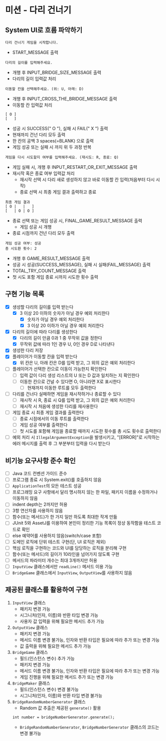 # 미션 - 다리 건너기

## System UI로 흐름 파악하기
```
다리 건너기 게임을 시작합니다.
```
- START_MESSAGE 출력
```
다리의 길이를 입력해주세요.
```
- 개행 후 INPUT_BRIDGE_SIZE_MESSAGE 출력
- 다리의 길이 입력값 처리
```
이동할 칸을 선택해주세요. (위: U, 아래: D)
```
- 개행 후 INPUT_CROSS_THE_BRIDGE_MESSAGE 출력
- 이동할 칸 입력값 처리
```
[ O ]
[   ]
```
- 성공 시 SUCCESS(" O "), 실패 시 FAIL(" X ") 출력
- 현재까지 건넌 다리 모두 출력
- 한 칸의 공백 3 spaces(=BLANK) 으로 출력
- 게임 성공 또는 실패 시 까지 위 두 과정 반복
```
게임을 다시 시도할지 여부를 입력해주세요. (재시도: R, 종료: Q)
```
- 게임 실패 시, 개행 후 INPUT_RESTART_OR_EXIT_MESSAGE 출력
- 재시작 혹은 종료 여부 입력값 처리
  - 재시작 선택 시 다리 새로 생성하지 않고 바로 이동할 칸 입력(처음부터 다시 시작)
  - 종료 선택 시 최종 게임 결과 출력하고 종료
```
최종 게임 결과
[ O |   |   ]
[   | O | O ]
```
- 종료 선택 또는 게임 성공 시, FINAL_GAME_RESULT_MESSAGE 출력
  - 게임 성공 시 개행
- 종료 시점까지 건넌 다리 모두 출력
```
게임 성공 여부: 성공
총 시도환 횟수: 2
```
- 개행 후 GAME_RESULT_MESSAGE 출력
- 성공 시 성공(SUCCESS_MESSAGE), 실패 시 실패(FAIL_MESSAGE) 출력
- TOTAL_TRY_COUNT_MESSAGE 출력
- 첫 시도 포함 게임 종료 시까지 시도한 횟수 출력

## 구현 기능 목록
- [x] 생성할 다리의 길이를 입력 받는다
  - [x] 3 이상 20 이하의 숫자가 아닐 경우 예외 처리한다
    - [x] 숫자가 아닐 경우 예외 처리한다
    - [x] 3 이상 20 이하가 아닐 경우 예외 처리한다
- [x] 다리의 길이에 따라 다리를 생성한다
  - [x] 다리의 길이 만큼 0과 1 중 무작위 값을 정한다
  - [x] 무작위 값에 따라 1인 경우 U, 0인 경우 D로 나타낸다
- [x] 생성한 다리 저장
- [x] 플레이어가 이동할 칸을 입력 받는다
  - [x] 위 칸은 U, 아래 칸은 D를 입력 받고, 그 외의 값은 예외 처리한다
- [ ] 플레이어가 선택한 칸으로 이동이 가능한지 확인한다
  - [ ] 입력 값이 다리 생성 리스트의 U 또는 D 값과 일치하는 지 확인한다
  - [ ] 이동한 칸으로 건널 수 있다면 O, 아니라면 X로 표시한다
    - [ ] 현재까지 이동한 루트를 모두 출력한다
- [ ] 다리를 건너다 실패하면 게임을 재시작하거나 종료할 수 있다
  - [ ] 재시작 시 R, 종료 시 Q를 입력 받고, 그 외의 값은 예외 처리한다
  - [ ] 재시작 시 처음에 생성한 다리를 재사용한다
- [ ] 게임 종료 시 최종 게임 결과를 출력한다
  - [ ] 종료 시점에서의 이동 루트를 출력한다
  - [ ] 게임 성공 여부를 출력한다
  - [ ] 첫 시도를 포함해 게임을 종료할 때까지 시도한 횟수를 총 시도 횟수로 출력한다
- [ ] 예외 처리 시 `IllegalArgumentException`을 발생시키고, "[ERROR]"로 시작하는 에러 메시지를 출력 후 그 부분부터 입력을 다시 받는다

## 비기능 요구사항 준수 확인
- [ ] Java 코드 컨벤션 가이드 준수
- [ ] 프로그램 종료 시 System.exit()를 호출하지 않음
- [ ] `ApplicationTest`의 모든 테스트 성공
- [ ] 프로그래밍 요구 사항에서 달리 명시하지 않는 한 파일, 패키지 이름을 수정하거나 이동하지 않음
- [ ] indent depth는 2까지만 허용
- [ ] 3항 연산자를 사용하지 않음
- [ ] 함수(또는 메서드)가 한 가지 일만 하도록 최대한 작게 만듦
- [ ] JUnit 5와 AssetJ를 이용하여 본인이 정리한 기능 목록이 정상 동작함을 테스트 코드로 확인
- [ ] else 예약어를 사용하지 않음(switch/case 포함)
- [ ] 도메인 로직에 단위 테스트 구현(단, UI 로직은 제외)
- [ ] 핵심 로직을 구현하는 코드와 UI를 담당하는 로직을 분리해 구현
- [ ] 함수(또는 메서드)의 길이가 10라인을 넘어가지 않도록 구현
- [ ] 메서드의 파라미터 개수는 최대 3개까지만 허용
- [ ] `InputView` 클래스에서만 `readLine()` 메서드 이용 가능
- [ ] `BridgeGame` 클래스에서 `InputView`, `OutputView`를 사용하지 않음

## 제공된 클래스를 활용하여 구현
1. `InputView` 클래스
   - 패키지 변경 가능
   - 시그니처(인자, 이름)와 반환 타입 변경 가능
   - 사용자 값 입력을 위해 필요한 메서드 추가 가능
2. `OutputView` 클래스
   - 패키지 변경 가능
   - 메서드 이름 변경 불가능, 인자와 반환 타입은 필요에 따라 추가 또는 변경 가능
   - 값 출력을 위해 필요한 메서드 추가 가능
3. `BridgeGame` 클래스
   - 필드(인스턴스 변수) 추가 가능
   - 패키지 변경 가능
   - 메서드 이름 변경 불가능, 인자와 반환 타입은 필요에 따라 추가 또는 변경 가능
   - 게임 진행을 위해 필요한 메서드 추가 또는 변경 가능
4. `BridgeMaker` 클래스
   - 필드(인스턴스 변수) 변경 불가능
   - 시그니처(인자, 이름)와 반환 타입 변경 불가능
5. `BridgeRandomNumberGenerator` 클래스
   - Random 값 추출은 제공된 `generate()` 활용
   ```
   int number = bridgeNumberGenerator.generate();
   ```
   - `BridgeRandomNumberGenerator`, `BridgeNumberGenerator` 클래스의 코드는 변경 불가능